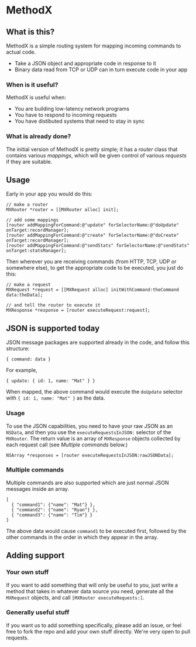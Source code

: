# MethodX

## What is this?

MethodX is a simple routing system for mapping incoming commands to actual code.

  * Take a JSON object and appropriate code in response to it
  * Binary data read from TCP or UDP can in turn execute code in your app

### When is it useful?

MethodX is useful when:

  * You are building low-latency network programs
  * You have to respond to incoming requests
  * You have distibuted systems that need to stay in sync
  
### What is already done?

The initial version of MethodX is pretty simple; it has a _router_ class that contains various _mappings_, which will be given control of various _requests_ if they are suitable.

## Usage

Early in your app you would do this:

    // make a router
    MXRouter *router = [[MXRouter alloc] init];
    
    // add some mappings
    [router addMappingForCommand:@"update" forSelectorName:@"doUpdate" onTarget:recordManager];
    [router addMappingForCommand:@"create" forSelectorName:@"doCreate" onTarget:recordManager];
    [router addMappingForCommand:@"sendStats" forSelectorName:@"sendStats" onTarget:statsManager];
    
Then wherever you are receiving commands (from HTTP, TCP, UDP or somewhere else), to get the appropriate code to be executed, you just do this:

    // make a request
    MXRequest *request = [[MXRequest alloc] initWithCommand:theCommand data:theData];
    
    // and tell the router to execute it
    MXResponse *response = [router executeRequest:request];
    
## JSON is supported today

JSON message packages are supported already in the code, and follow this structure:

    { command: data }

For example,

    { update: { id: 1, name: "Mat" } }

When mapped, the above command would execute the `doUpdate` selector with `{ id: 1, name: "Mat" }` as the data.

### Usage

To use the JSON capabilities, you need to have your raw JSON as an `NSData`, and then you use the `executeRequestsInJSON:` selector of the `MXRouter`.  The return value is an array of `MXResponse` objects collected by each request call (see _Multiple commands_ below.)

    NSArray *responses = [router executeRequestsInJSON:rawJSONData];

### Multiple commands

Multiple commands are also supported which are just normal JSON messages inside an array.

    [
      { "command1": {"name": "Mat"} },
      { "command2": {"name": "Ryan"} },
      { "command3": {"name": "Tim"} }
    ]
    
 The above data would cause `command1` to be executed first, followed by the other commands in the order in which they appear in the array.
 
## Adding support

### Your own stuff

If you want to add something that will only be useful to you, just write a method that takes in whatever data source you need, generate all the `MXRequest` objects, and call `[MXRouter executeRequests:]`.

### Generally useful stuff

If you want us to add something specifically, please add an issue, or feel free to fork the repo and add your own stuff directly.  We're very open to pull requests.